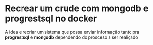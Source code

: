 # Recrear um crude com mongodb e progrestsql no docker

A idea e recriar um sistema que possa enviar informação tanto pra  **progrestsql** e **mongodb**  dependendo do prosceso a ser realiçado 
